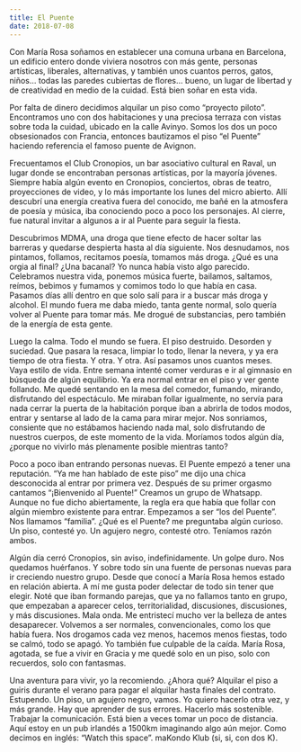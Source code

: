 ```yaml
---
title: El Puente
date: 2018-07-08
---
```


Con María Rosa soñamos en establecer una comuna urbana en Barcelona, un edificio entero donde viviera nosotros con más gente, personas artísticas, liberales, alternativas, y también unos cuantos perros, gatos, niños… todas las paredes cubiertas de flores… bueno, un lugar de libertad y de creatividad en medio de la cuidad.  Está bien soñar en esta vida.

Por falta de dinero decidimos alquilar un piso como “proyecto piloto”.  Encontramos uno con dos habitaciones y una preciosa terraza con vistas sobre toda la cuidad, ubicado en la calle Avinyo.  Somos los dos un poco obsesionados con Francia, entonces bautizamos el piso “el Puente” haciendo referencia el famoso puente de Avignon.

Frecuentamos el Club Cronopios, un bar asociativo cultural en Raval, un lugar donde se encontraban personas artísticas, por la mayoría jóvenes.  Siempre había algún evento en Cronopios, conciertos, obras de teatro, proyecciones de video, y lo más importante los lunes del micro abierto.  Allí descubrí una energía creativa fuera del conocido, me bañé en la atmosfera de poesía y música, iba conociendo poco a poco los personajes.  Al cierre, fue natural invitar a algunos a ir al Puente para seguir la fiesta.

Descubrimos MDMA, una droga que tiene efecto de hacer soltar las barreras y quedarse despierta hasta al día siguiente.  Nos desnudamos, nos pintamos, follamos, recitamos poesía, tomamos más droga.  ¿Qué es una orgia al final?  ¿Una bacanal?  Yo nunca había visto algo parecido.  Celebramos nuestra vida, ponemos música fuerte, bailamos, saltamos, reímos, bebimos y fumamos y comimos todo lo que había en casa.  Pasamos días allí dentro en que solo salí para ir a buscar más droga y alcohol.  El mundo fuera me daba miedo, tanta gente normal, solo quería volver al Puente para tomar más.  Me drogué de substancias, pero también de la energía de esta gente.

Luego la calma.  Todo el mundo se fuera.  El piso destruido.  Desorden y suciedad.  Que pasara la resaca, limpiar lo todo, llenar la nevera, y ya era tiempo de otra fiesta.  Y otra.  Y otra.  Así pasamos unos cuantos meses.  Vaya estilo de vida.  Entre semana intenté comer verduras e ir al gimnasio en búsqueda de algún equilibrio.  Ya era normal entrar en el piso y ver gente follando.  Me quedé sentando en la mesa del comedor, fumando, mirando, disfrutando del espectáculo.  Me miraban follar igualmente, no servía para nada cerrar la puerta de la habitación porque iban a abrirla de todos modos, entrar y sentarse al lado de la cama para mirar mejor.  Nos sonriamos, consiente que no estábamos haciendo nada mal, solo disfrutando de nuestros cuerpos, de este momento de la vida.  Moríamos todos algún día, ¿porque no vivirlo más plenamente posible mientras tanto? 

Poco a poco iban entrando personas nuevas.  El Puente empezó a tener una reputación.  “Ya me han hablado de este piso” me dijo una chica desconocida al entrar por primera vez.  Después de su primer orgasmo cantamos “¡Bienvenido al Puente!”  Creamos un grupo de Whatsapp.  Aunque no fue dicho abiertamente, la regla era que había que follar con algún miembro existente para entrar.  Empezamos a ser “los del Puente”.  Nos llamamos “familia”.  ¿Qué es el Puente? me preguntaba algún curioso.  Un piso, contesté yo.  Un agujero negro, contesté otro.  Teníamos razón ambos.

Algún día cerró Cronopios, sin aviso, indefinidamente.  Un golpe duro.  Nos quedamos huérfanos.  Y sobre todo sin una fuente de personas nuevas para ir creciendo nuestro grupo.   Desde que conocí a María Rosa hemos estado en relación abierta.  A mí me gusta poder delectar de todo sin tener que elegir.  Noté que iban formando parejas, que ya no fallamos tanto en grupo, que empezaban a aparecer celos, territorialidad, discusiones, discusiones, y más discusiones.  Mala onda.   Me entristecí mucho ver la belleza de antes desaparecer.  Volvemos a ser normales, convencionales, como los que había fuera.  Nos drogamos cada vez menos, hacemos menos fiestas, todo se calmó, todo se apagó.  Yo también fue culpable de la caída.  María Rosa, agotada, se fue a vivir en Gracia y me quedé solo en un piso, solo con recuerdos, solo con fantasmas.

Una aventura para vivir, yo la recomiendo.  ¿Ahora qué?  Alquilar el piso a guiris durante el verano para pagar el alquilar hasta finales del contrato.  Estupendo.  Un piso, un agujero negro, vamos.  Yo quiero hacerlo otra vez, y más grande.  Hay que aprender de sus errores.  Hacerlo más sostenible.  Trabajar la comunicación.  Está bien a veces tomar un poco de distancia.  Aquí estoy en un pub irlandés a 1500km imaginando algo aún mejor.  Como decimos en inglés: “Watch this space”.  maKondo Klub (si, si, con dos K).
